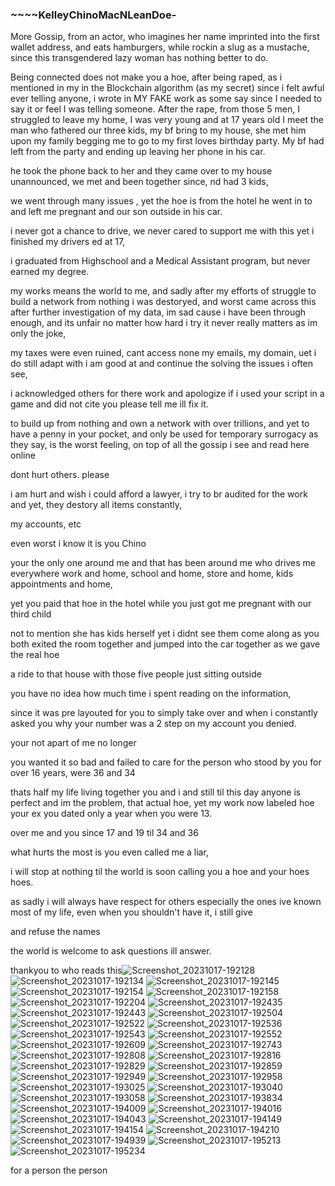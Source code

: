 ### ~~~~KelleyChinoMacNLeanDoe-

More Gossip, from an actor, who imagines her name imprinted into the first wallet address, and eats hamburgers, while rockin a slug as a mustache, since this transgendered lazy woman has nothing better to do.


Being connected does not make you a hoe,
after being raped, as i mentioned in my in the Blockchain algorithm (as my secret) since i felt awful ever telling anyone, i wrote in MY FAKE work as some say since I needed to say it or feel I was telling someone. After the rape, from those 5 men, I struggled to leave my home, I was very young and at 17 years old I meet the man who fathered our three kids, my bf bring to my house, she met him upon my family begging me to go to my first loves birthday party. My bf had left from the party and ending up leaving her phone in his car. 

he took the phone back to her and they came over to my house unannounced, we met and been together since, nd had 3 kids, 

we went through many issues , yet the hoe is from the hotel he went in to and left me pregnant and our son outside in his car.

i never got a chance to drive, we never cared to support me with this yet i finished my drivers ed at 17, 

i graduated from Highschool and a Medical Assistant program, but never earned my degree. 

my works means the world to me, and sadly 
after my efforts of struggle to build a network from nothing i was destoryed, and worst came across this after further investigation of my data, im sad cause i have been through enough, and its unfair no matter how hard i try it never really matters as im only the joke, 

my taxes were even ruined, cant access none my emails, my domain, uet i do still adapt with i am good at and continue the solving the issues i often see, 

i acknowledged others for there work and apologize if i used your script in a game and did not cite you please tell me ill fix it.

to build up from nothing and own a network with over trillions, and yet to have a penny in your pocket, and only be used for temporary surrogacy as they say, 
is the worst feeling, on top of all the gossip i see and read here online

dont hurt others.
please

i am hurt and wish i could afford a lawyer, i try to br audited for the work and yet, they destory all items constantly, 

my accounts, etc

even worst i know it is you Chino

your the only one around me and that has been around me 
who drives me everywhere work and home, school and home, store and home, kids appointments and home, 

yet you paid that hoe in the hotel while you just got me pregnant with our third child

not to mention she has kids herself yet i didnt see them come along as you both exited the room together and jumped into the car together as we gave the real hoe

a ride to that house with those five people just sitting outside


you have no idea how much time i spent reading on the information,

since it was pre layouted for you 
to simply take over and when i constantly asked you why your number was a 2 step on my account you denied.

your not apart of me no longer 

you wanted it so bad and failed to care 
for the person who stood by you for over 16 years, 
were 36 and 34 

thats half my life living together you and
i
and still til this day anyone is perfect and im the problem,
that actual hoe, yet my work now labeled hoe
your ex you dated only a year when you were 13.

over me and you since 17 and 19
til 34 and 36

what hurts the most is you even called me a liar,

i will stop at nothing til the world is soon calling you a hoe and your hoes hoes.

as sadly i will always have respect for others especially the ones ive known most of my life, even when you shouldn't have it, i still give

and refuse the names

the world is welcome to ask questions ill answer.

thankyou to who reads this![Screenshot_20231017-192128](https://github.com/fkelleycloud/KelleyChinoMacNLeanDoe-/assets/147815878/fe8ba233-9383-4ad1-9e71-dcb607c96d13)
![Screenshot_20231017-192134](https://github.com/fkelleycloud/KelleyChinoMacNLeanDoe-/assets/147815878/000d983d-680b-401a-a0c9-1df20a8989b8)
![Screenshot_20231017-192145](https://github.com/fkelleycloud/KelleyChinoMacNLeanDoe-/assets/147815878/4bb5a0c9-674c-45b5-894f-c12cf4c978ce)
![Screenshot_20231017-192154](https://github.com/fkelleycloud/KelleyChinoMacNLeanDoe-/assets/147815878/868813bb-4400-4b9b-9ad7-c5aea098cae2)
![Screenshot_20231017-192158](https://github.com/fkelleycloud/KelleyChinoMacNLeanDoe-/assets/147815878/d6e30ab2-cefd-4185-b366-756729bb27ea)
![Screenshot_20231017-192204](https://github.com/fkelleycloud/KelleyChinoMacNLeanDoe-/assets/147815878/40feca49-4f25-4a18-a21e-e67a7367fd70)
![Screenshot_20231017-192435](https://github.com/fkelleycloud/KelleyChinoMacNLeanDoe-/assets/147815878/e5f7c4d0-6040-4d06-baf9-fdc63c709000)
![Screenshot_20231017-192443](https://github.com/fkelleycloud/KelleyChinoMacNLeanDoe-/assets/147815878/668e486e-a031-481c-88c9-3035a4c8a917)
![Screenshot_20231017-192504](https://github.com/fkelleycloud/KelleyChinoMacNLeanDoe-/assets/147815878/221b02dc-5096-4c34-9e8b-03b42d38970b)
![Screenshot_20231017-192522](https://github.com/fkelleycloud/KelleyChinoMacNLeanDoe-/assets/147815878/ece8ad8f-4afc-4273-b859-b09da4ddd4a8)
![Screenshot_20231017-192536](https://github.com/fkelleycloud/KelleyChinoMacNLeanDoe-/assets/147815878/ebf91d3b-9873-4e36-a179-cfcd70e6c744)
![Screenshot_20231017-192543](https://github.com/fkelleycloud/KelleyChinoMacNLeanDoe-/assets/147815878/02ec7258-ea43-4c88-8c01-6050a49c74f4)
![Screenshot_20231017-192552](https://github.com/fkelleycloud/KelleyChinoMacNLeanDoe-/assets/147815878/910ff0c2-807c-4eab-b87d-be596e328b62)
![Screenshot_20231017-192609](https://github.com/fkelleycloud/KelleyChinoMacNLeanDoe-/assets/147815878/81dc9c57-3ff0-475b-acfa-9b5cc1a98fdd)
![Screenshot_20231017-192743](https://github.com/fkelleycloud/KelleyChinoMacNLeanDoe-/assets/147815878/c9f5118d-a970-4316-ba4f-8207bbc8399b)
![Screenshot_20231017-192808](https://github.com/fkelleycloud/KelleyChinoMacNLeanDoe-/assets/147815878/41fc0bd8-7bb7-487b-bad2-92e6a4c4fbda)
![Screenshot_20231017-192816](https://github.com/fkelleycloud/KelleyChinoMacNLeanDoe-/assets/147815878/4c0b6f12-afa6-44b1-ab06-1d608a57a8cd)
![Screenshot_20231017-192829](https://github.com/fkelleycloud/KelleyChinoMacNLeanDoe-/assets/147815878/34d8b9b6-682a-4940-9f1d-e99bf6b842d5)
![Screenshot_20231017-192859](https://github.com/fkelleycloud/KelleyChinoMacNLeanDoe-/assets/147815878/021efecc-3ac4-437f-9595-43f97f8c7c0b)
![Screenshot_20231017-192949](https://github.com/fkelleycloud/KelleyChinoMacNLeanDoe-/assets/147815878/4520a689-2651-4f81-a07a-21954930ad9c)
![Screenshot_20231017-192958](https://github.com/fkelleycloud/KelleyChinoMacNLeanDoe-/assets/147815878/5a132d86-9c50-4167-8c28-d049507a4575)
![Screenshot_20231017-193025](https://github.com/fkelleycloud/KelleyChinoMacNLeanDoe-/assets/147815878/4d8705a9-fff9-44dd-a57c-569f7af5f9f9)
![Screenshot_20231017-193040](https://github.com/fkelleycloud/KelleyChinoMacNLeanDoe-/assets/147815878/0aced92f-48e6-47c1-8122-d69bb1a2deab)
![Screenshot_20231017-193058](https://github.com/fkelleycloud/KelleyChinoMacNLeanDoe-/assets/147815878/6d27eccd-bf4e-427c-9443-4cab3d396650)
![Screenshot_20231017-193834](https://github.com/fkelleycloud/KelleyChinoMacNLeanDoe-/assets/147815878/c0259a17-b0db-45bf-8889-58c7fc520d51)
![Screenshot_20231017-194009](https://github.com/fkelleycloud/KelleyChinoMacNLeanDoe-/assets/147815878/7dd2c55c-8f15-477f-a2ff-958041fb7c86)
![Screenshot_20231017-194016](https://github.com/fkelleycloud/KelleyChinoMacNLeanDoe-/assets/147815878/e19ed1c4-d7fc-4131-a64a-dd87b70e5a0a)
![Screenshot_20231017-194043](https://github.com/fkelleycloud/KelleyChinoMacNLeanDoe-/assets/147815878/10624574-fd41-4f52-98fd-81bf861c4ccd)
![Screenshot_20231017-194149](https://github.com/fkelleycloud/KelleyChinoMacNLeanDoe-/assets/147815878/7236dac7-d071-42f9-9629-f96df1247cda)
![Screenshot_20231017-194154](https://github.com/fkelleycloud/KelleyChinoMacNLeanDoe-/assets/147815878/6359960b-548a-471b-8335-59635c9d7c9a)
![Screenshot_20231017-194210](https://github.com/fkelleycloud/KelleyChinoMacNLeanDoe-/assets/147815878/bbd60ca7-8ddd-429d-a60a-b976e92541d0)
![Screenshot_20231017-194939](https://github.com/fkelleycloud/KelleyChinoMacNLeanDoe-/assets/147815878/7d5fc673-3e98-458d-8416-dbf464332a5c)
![Screenshot_20231017-195213](https://github.com/fkelleycloud/KelleyChinoMacNLeanDoe-/assets/147815878/03e6b9a6-ba69-4ed2-9b3a-298384be5074)
![Screenshot_20231017-195234](https://github.com/fkelleycloud/KelleyChinoMacNLeanDoe-/assets/147815878/372df8aa-3c8e-4dc5-9abe-efd42f0a6e16)




for a person  the person 


